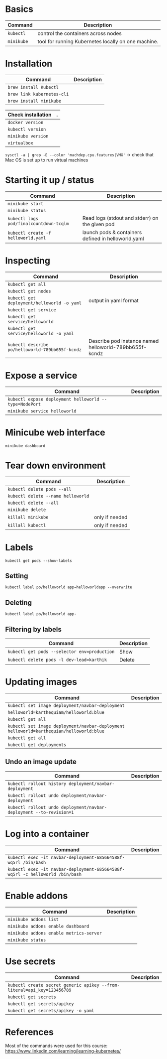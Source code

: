 # Basics
Command | Description
------------ | -------------
`kubectl`  | control the containers across nodes
`minikube` | tool for running Kubernetes locally on one machine.

# Installation
Command | Description
------------ | -------------
`brew install Kubectl` | 
`brew link kubernetes-cli` |
`brew install minikube` | 
 

Check installation | .
------------ | -------------
`docker version` | 
`kubectl version` |
`minikube version` |
`virtualbox` | 

`sysctl -a | grep -E --color 'machdep.cpu.features|VMX'` -> check that Mac OS is set up to run virtual machines


# Starting it up / status
Command | Description
------------ | -------------
`minikube start` | 
`minikube status` | 
`kubectl logs pod/finalcountdown-tcqlm` | Read logs (stdout and stderr) on the given pod
`kubectl create -f helloworld.yaml` | launch pods & containers defined in helloworld.yaml


# Inspecting
Command | Description
------------ | -------------
`kubectl get all` | 
`kubectl get nodes` | 
`kubectl get deployment/helloworld -o yaml` | output in yaml format
`kubectl get service` | 
`kubectl get service/helloworld` | 
`kubectl get service/helloworld -o yaml` | 
`kubectl describe po/helloworld-789bb655f-kcndz`  | Describe pod instance named helloworld-789bb655f-kcndz


# Expose a service
Command | Description
------------ | -------------
`kubectl expose deployment helloworld --type=NodePort` | 
`minikube service helloworld` | 

# Minicube web interface
`minikube dashboard`

# Tear down environment
Command | Description
------------ | -------------
`kubectl delete pods --all` | 
`kubectl delete --name helloworld` | 
`kubectl delete --all` | 
`minikube delete` | 
`killall minikube` | only if needed 
`killall kubectl` | only if needed


# Labels
`kubectl get pods --show-labels`

## Setting
`kubectl label po/helloworld app=helloworldapp --overwrite`

## Deleting
`kubectl label po/helloworld app-`

## Filtering by labels
Command | Description
------------ | -------------
`kubectl get pods --selector env=production` | Show
`kubectl delete pods -l dev-lead=karthik` | Delete

# Updating images
Command | Description
------------ | -------------
`kubectl set image deployment/navbar-deployment` | 
`helloworld=karthequiam/helloworld:blue` | 
`kubectl get all` | 
`kubectl set image deployment/navbar-deployment helloworld=karthequian/helloworld:blue` | 
`kubectl get all` | 
`kubectl get deployments` | 

## Undo an image update
Command | Description
------------ | -------------
`kubectl rollout history deployment/navbar-deployment` | 
`kubectl rollout undo deployment/navbar-deployment` | 
`kubectl rollout undo deployment/navbar-deployment --to-revision=1` | 


# Log into a container
Command | Description
------------ | -------------
`kubectl exec -it navbar-deployment-685664588f-wq5rl /bin/bash` | 
`kubectl exec -it navbar-deployment-685664588f-wq5rl -c helloworld /bin/bash` | 

# Enable addons
Command | Description
------------ | -------------
`minikube addons list` | 
`minikube addons enable dashboard` | 
`minikube addons enable metrics-server` | 
`minikube status` | 

# Use secrets
Command | Description
------------ | -------------
`kubectl create secret generic apikey --from-literal=api_key=123456789` | 
`kubectl get secrets` | 
`kubectl get secrets/apikey` | 
`kubectl get secrets/apikey -o yaml` | 


# References
Most of the commands were used for this course:
https://www.linkedin.com/learning/learning-kubernetes/
